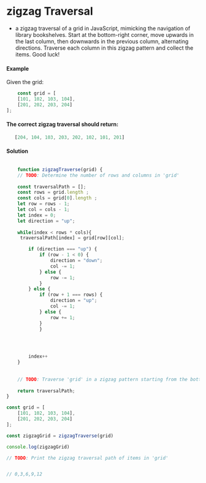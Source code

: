 # zigzag Traversal

- a zigzag traversal of a grid in JavaScript, mimicking the navigation of library bookshelves. Start at the bottom-right corner, move upwards in the last column, then downwards in the previous column, alternating directions. Traverse each column in this zigzag pattern and collect the items. Good luck!


#### Example

Given the grid:

```js
    const grid = [
    [101, 102, 103, 104],
    [201, 202, 203, 204]
];
```

#### The correct zigzag traversal should return:

```js
   [204, 104, 103, 203, 202, 102, 101, 201]
```


#### Solution

```js

	function zigzagTraverse(grid) {
    // TODO: Determine the number of rows and columns in 'grid'
    
    const traversalPath = [];
    const rows = grid.length ;
    const cols = grid[0].length ;
    let row = rows - 1;
    let col = cols - 1;
    let index = 0;
    let direction = "up";
    
    while(index < rows * cols){
     traversalPath[index] = grid[row][col];

        if (direction === "up") {
            if (row - 1 < 0) {
                direction = "down";
                col -= 1;
            } else {
                row -= 1;
            }
        } else {
            if (row + 1 === rows) {
                direction = "up";
                col -= 1;
            } else {
                row += 1;
            }
            }
       



        index++
    }
    
    
    // TODO: Traverse 'grid' in a zigzag pattern starting from the bottom right
    
    return traversalPath;
}

const grid = [
    [101, 102, 103, 104],
    [201, 202, 203, 204]
];

const zigzagGrid = zigzagTraverse(grid)

console.log(zigzagGrid)

// TODO: Print the zigzag traversal path of items in 'grid'


// 0,3,6,9,12


```
